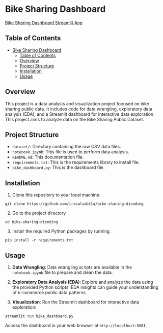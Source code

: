 # Bike Sharing Dashboard

[Bike Sharing Dashboard Streamlit App](https://bike-sharing-irasalsabila.streamlit.app/)

## Table of Contents
- [Bike Sharing Dashboard](#bike-sharing-dashboard)
  - [Table of Contents](#table-of-contents)
  - [Overview](#overview)
  - [Project Structure](#project-structure)
  - [Installation](#installation)
  - [Usage](#usage)

## Overview
This project is a data analysis and visualization project focused on bike sharing public data. It includes code for data wrangling, exploratory data analysis (EDA), and a Streamlit dashboard for interactive data exploration. This project aims to analyze data on the Bike Sharing Public Dataset.

## Project Structure
- `dataset/`: Directory containing the raw CSV data files.
- `notebook.ipynb`: This file is used to perform data analysis.
- `README.md`: This documentation file.
- `requirements.txt`: This is the requirements library to install file.
- `bike_dashboard.py`: This is the dashboard file.

## Installation
1. Clone this repository to your local machine:
```
git clone https://github.com/irasalsabila/bike-sharing-dicoding
```
2. Go to the project directory
```
cd bike-sharing-dicoding
```
3. Install the required Python packages by running:
```
pip install -r requirements.txt
```

## Usage
1. **Data Wrangling**: Data wrangling scripts are available in the `notebook.ipynb` file to prepare and clean the data.

2. **Exploratory Data Analysis (EDA)**: Explore and analyze the data using the provided Python scripts. EDA insights can guide your understanding of e-commerce public data patterns.

3. **Visualization**: Run the Streamlit dashboard for interactive data exploration:

```
streamlit run bike_dashboard.py
```
Access the dashboard in your web browser at `http://localhost:8501`.